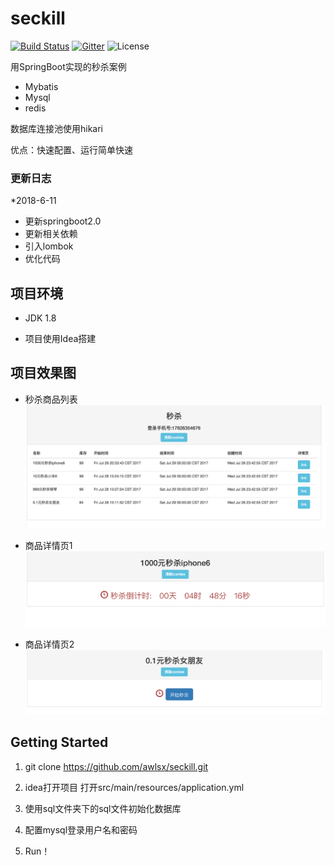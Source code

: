 # seckill

[![Build Status](https://travis-ci.org/monigo/seckill.svg?branch=master)](https://travis-ci.org/monigo/seckill)
[![Gitter](https://img.shields.io/gitter/room/nwjs/nw.js.svg)](https://gitter.im/monigo-dev/project-seckill)
![License](https://img.shields.io/packagist/l/doctrine/orm.svg)

用SpringBoot实现的秒杀案例

- Mybatis
- Mysql
- redis

数据库连接池使用hikari

优点：快速配置、运行简单快速


### 更新日志

*2018-6-11

- 更新springboot2.0
- 更新相关依赖
- 引入lombok
- 优化代码



## 项目环境


- JDK 1.8

- 项目使用Idea搭建


## 项目效果图


- 秒杀商品列表
![效果图](demoImage/1.png)

- 商品详情页1
![效果图](demoImage/2.png)

- 商品详情页2
![效果图](demoImage/3.png)


## Getting Started

1. git clone https://github.com/awlsx/seckill.git

2. idea打开项目 打开src/main/resources/application.yml

3. 使用sql文件夹下的sql文件初始化数据库

4. 配置mysql登录用户名和密码

5. Run！





